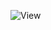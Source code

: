 ![View](https://user-images.githubusercontent.com/66293052/122092096-35116e00-ce12-11eb-80d9-7f8c43586adc.png)
